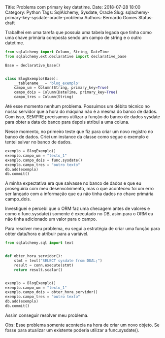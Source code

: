 Title: Problema com primary key datetime.
Date: 2018-07-28 18:00
Category: Python
Tags: SqlAlchemy, Sysdate, Oracle
Slug: sqlachemy-primary-key-sysdate-oracle-problema
Authors: Bernardo Gomes
Status: draft

Trabalhei em uma tarefa que possuía uma tabela legada que tinha como uma chave primária composta sendo um campo de string e o outro datetime.

```python
from sqlalchemy import Column, String, DateTime
from sqlalchemy.ext.declarative import declarative_base

Base = declarative_base()


class BlogExemplo(Base):
    __tablename__ = 'blog_exemplo'
    campo_um = Column(String, primary_key=True)
    campo_dois = Column(DateTime, primary_key=True)
    campo_tres = Column(String)
```

Até esse momento nenhum problema. Possuímos um débito técnico no nosso servidor que a hora do máquina não é a mesma do banco de dados. Com isso, SEMPRE precisamos utilizar a função do banco de dados sysdate para obter a data do banco para depois atribui a uma coluna.

Nesse momento, no primeiro teste que fiz para criar um novo registro no banco de dados.
Criei um instance da classe como segue o exemplo e tentei salvar no banco de dados.

```python
exemplo = BlogExemplo()
exemplo.campo_um = "texto_1"
exemplo.campo_dois = func.sysdate()
exemplo.campo_tres = "outro texto"
db.add(exemplo)
db.commit()
```

A minha expectativa era que salvasse no banco de dados e que eu proseguiria com meu desenvolvimento, mas o que aconteceu foi um erro ser lançado com a informação que eu não tinha dados no chave primária campo_dois.

Investiguei e percebi que o ORM faz uma checagem antes de valores e como o func.sysdate() somente é executado no DB, asim para o ORM eu não tinha adicionado um valor para o campo.

Para resolver meu problema, eu segui a estratégia de criar uma função para obter data/hora e atribuir para a variável.

```python
from sqlalchemy.sql import text


def obter_hora_servidor():
    stmt = text("SELECT sysdate from DUAL;")
    result = conn.execute(stmt)
    return result.scalar()


exemplo = BlogExemplo()
exemplo.campo_um = "texto_1"
exemplo.campo_dois = obter_hora_servidor()
exemplo.campo_tres = "outro texto"
db.add(exemplo)
db.commit()

```

Assim conseguir resolver meu problema.

Obs: Esse problema somente acontecia na hora de criar um novo objeto. Se fosse para atualizar um existente poderia utilizar a func.sysdate().